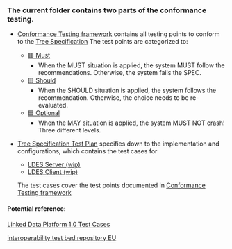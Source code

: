 

### The current folder contains two parts of the conformance testing.

 - [Conformance Testing framework](./TreeSpecConformancePoints.md)
   contains all testing points to conform to the [Tree
   Specification](https://treecg.github.io/specification/) 
   The test points are categorized to:
	 - [🟥 Must](./TreeSpecConformancePoints.md#the-tree-specification-must-) 
		 - When the MUST situation is applied, the system MUST follow the recommendations. Otherwise, the system fails the SPEC.
	 - [🟨 Should](./TreeSpecConformancePoints.md#the-tree-specification-should-)
		 - When the SHOULD situation is applied, the system follows the recommendation. Otherwise, the choice needs to be re-evaluated.
	 - [🟦 Optional](./TreeSpecConformancePoints.md#the-tree-specification-optional-)
		 - When the MAY situation is applied, the system MUST NOT crash!
Three different levels.

 - [Tree Specification Test Plan](./TreeSpecTestPlan.md) specifies down to the implementation and configurations, which contains the test cases for
	 - [LDES Server (wip)](./TreeSpecTestPlan.md#-ldes-server-test-plan)
	 - [LDES Client (wip)](./TreeSpecTestPlan.md#-ldes-client-test-plan)

    The test cases cover the test points documented in [Conformance Testing framework](./TreeSpecConformancePoints.md)


#### Potential reference:

[Linked Data Platform 1.0 Test Cases](https://dvcs.w3.org/hg/ldpwg/raw-file/tip/tests/ldp-testsuite.html#test-case-description)

[interoperability test bed repository EU](https://joinup.ec.europa.eu/collection/interoperability-test-bed-repository/solution/interoperability-test-bed)